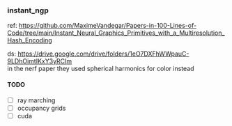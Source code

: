 ### instant_ngp
ref: https://github.com/MaximeVandegar/Papers-in-100-Lines-of-Code/tree/main/Instant_Neural_Graphics_Primitives_with_a_Multiresolution_Hash_Encoding

ds: https://drive.google.com/drive/folders/1eO7DXFhWWpauC-9LDhOimtIKxY3yRCIm \
in the nerf paper they used spherical harmonics for color instead
#### TODO
- [ ] ray marching
- [ ] occupancy grids
- [ ] cuda
